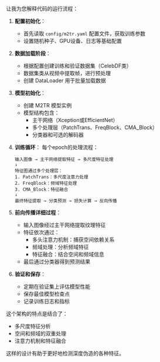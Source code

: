 让我为您解释代码的运行流程：

1. **配置初始化**：
   - 首先读取 `config/m2tr.yaml` 配置文件，获取训练参数
   - 设置随机种子、GPU设备、日志等基础配置

2. **数据加载阶段**：
   - 根据配置创建训练和验证数据集（CelebDF类）
   - 数据集类从视频中提取帧，进行预处理
   - 创建 DataLoader 用于批量加载数据

3. **模型初始化**：
   - 创建 M2TR 模型实例
   - 模型结构包含：
     - 主干网络（Xception或EfficientNet）
     - 多个处理层（PatchTrans、FreqBlock、CMA_Block）
     - 分类器和可选的解码器

4. **训练循环**：
   每个epoch的处理流程：
   ```
   输入图像 → 主干网络提取特征 → 多尺度特征处理
   ↓
   特征图通过多个处理层：
   1. PatchTrans：多尺度注意力处理
   2. FreqBlock：频域特征处理
   3. CMA_Block：特征融合
   ↓
   最终特征提取 → 分类预测 → 损失计算 → 反向传播
   ```

5. **前向传播详细过程**：
   - 输入图像经过主干网络提取纹理特征
   - 特征依次通过：
     - 多头注意力机制：捕获空间依赖关系
     - 频域处理：分析频域特征
     - 特征融合：结合空间和频域信息
   - 最后通过分类器得到预测结果

6. **验证和保存**：
   - 定期在验证集上评估模型性能
   - 保存最佳模型检查点
   - 记录训练日志和指标

这个架构的特点是结合了：
- 多尺度特征分析
- 空间和频域的双重处理
- 注意力机制和特征融合

这样的设计有助于更好地检测深度伪造的各种特征。